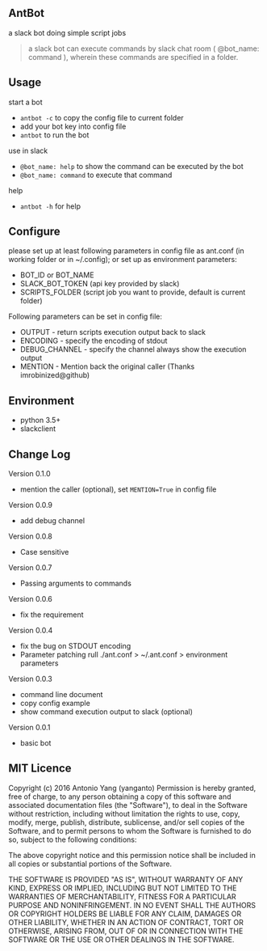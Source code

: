 AntBot
---
a slack bot doing simple script jobs
> a slack bot can execute commands by slack chat room ( @bot_name: command ), 
> wherein these commands are specified in a folder.



Usage
---
start a bot
- `antbot -c` to copy the config file to current folder
- add your bot key into config file
- `antbot` to run the bot  

use in slack
- `@bot_name: help` to show the command can be executed by the bot
- `@bot_name: command` to execute that command

help
- `antbot -h` for help

Configure
---
please set up at least following parameters in config file as ant.conf (in working folder or in ~/.config);
or set up as environment parameters: 
- BOT_ID or BOT_NAME
- SLACK_BOT_TOKEN (api key provided by slack)
- SCRIPTS_FOLDER (script job you want to provide, default is current folder)

Following parameters can be set in config file:
- OUTPUT - return scripts execution output back to slack
- ENCODING - specify the encoding of stdout
- DEBUG_CHANNEL - specify the channel always show the execution output
- MENTION - Mention back the original caller (Thanks imrobinized@github)

Environment
---
- python 3.5+
- slackclient 

Change Log
---
Version 0.1.0
- mention the caller (optional), set `MENTION=True` in config file

Version 0.0.9
- add debug channel

Version 0.0.8
- Case sensitive 

Version 0.0.7
- Passing arguments to commands

Version 0.0.6
- fix the requirement

Version 0.0.4
- fix the bug on STDOUT encoding
- Parameter patching rull ./ant.conf > ~/.ant.conf > environment parameters

Version 0.0.3
- command line document
- copy config example
- show command execution output to slack (optional)

Version 0.0.1
- basic bot


MIT Licence
---
Copyright (c) 2016 Antonio Yang (yanganto) Permission is hereby granted, free of charge, to any person obtaining a copy of this software and associated documentation files (the "Software"), to deal in the Software without restriction, including without limitation the rights to use, copy, modify, merge, publish, distribute, sublicense, and/or sell copies of the Software, and to permit persons to whom the Software is furnished to do so, subject to the following conditions:

The above copyright notice and this permission notice shall be included in all copies or substantial portions of the Software.

THE SOFTWARE IS PROVIDED "AS IS", WITHOUT WARRANTY OF ANY KIND, EXPRESS OR IMPLIED, INCLUDING BUT NOT LIMITED TO THE WARRANTIES OF MERCHANTABILITY, FITNESS FOR A PARTICULAR PURPOSE AND NONINFRINGEMENT. IN NO EVENT SHALL THE AUTHORS OR COPYRIGHT HOLDERS BE LIABLE FOR ANY CLAIM, DAMAGES OR OTHER LIABILITY, WHETHER IN AN ACTION OF CONTRACT, TORT OR OTHERWISE, ARISING FROM, OUT OF OR IN CONNECTION WITH THE SOFTWARE OR THE USE OR OTHER DEALINGS IN THE SOFTWARE.
